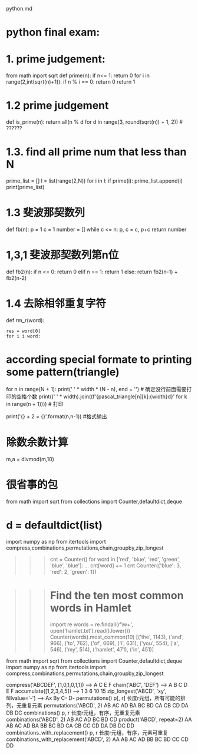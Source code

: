 python.md
# python final exam:


# 1. prime judgement:
from math inport sqrt
def prime(n):
	if n<= 1:
		return 0
	for i in range(2,int(sqrt(n)+1)):
		if n % i == 0:
			return 0
	return 1

# 1.2 prime judgement

def is_prime(n):
	return all(n % d for d in range(3, round(sqrt(n)) + 1, 2)) # ??????

# 1.3. find all prime num that less than N
prime_list = []
l = list(range(2,N))
for i in l:
	if prime(i):
		prime_list.append(i)
print(prime_list)

# 1.3 斐波那契数列

def fb(n):
	p = 1
	c = 1
	number = []
	while c <= n:
		p, c = c, p+c
	return number
# 1,3,1 斐波那契数列第n位
def fb2(n):
	if n <= 0:
		return 0
	elif n == 1:
		return 1
	else:
		return fb2(n-1) + fb2(n-2)
# 1.4 去除相邻重复字符
def rm_r(word):

	res = word[0]
	for i i word:

# according special formate to printing some pattern(triangle)

for n in range(N + 1):
    print(' ' * width * (N - n), end = '') # 确定没行前面需要打印的空格个数
    print((' ' * width).join((f'{pascal_triangle[n][k]:{width}d}' for k in range(n + 1)))) # 打印


 print('{} + 2 = {}'.format(n,n-1)) #格式输出

 # 除数余数计算
 m,a = divmod(m,10)



 # 很省事的包
 from math import sqrt
from collections import Counter,defaultdict,deque
# d = defaultdict(list)
import numpy as np
from itertools import compress,combinations,permutations,chain,groupby,zip_longest
 >>> cnt = Counter()
>>> for word in ['red', 'blue', 'red', 'green', 'blue', 'blue']:
...     cnt[word] += 1
>>> cnt
Counter({'blue': 3, 'red': 2, 'green': 1})

>>> # Find the ten most common words in Hamlet
>>> import re
>>> words = re.findall(r'\w+', open('hamlet.txt').read().lower())
>>> Counter(words).most_common(10)
[('the', 1143), ('and', 966), ('to', 762), ('of', 669), ('i', 631),
 ('you', 554),  ('a', 546), ('my', 514), ('hamlet', 471), ('in', 451)]

from math import sqrt
from collections import Counter,defaultdict,deque
import numpy as np
from itertools import compress,combinations,permutations,chain,groupby,zip_longest

compress('ABCDEF', [1,0,1,0,1,1]) --> A C E F
chain('ABC', 'DEF') --> A B C D E F
accumulate([1,2,3,4,5]) --> 1 3 6 10 15
zip_longest('ABCD', 'xy', fillvalue='-') --> Ax By C- D-
permutations()  p[, r]  长度r元组，所有可能的排列，无重复元素
permutations('ABCD', 2)     AB AC AD BA BC BD CA CB CD DA DB DC
combinations()  p, r    长度r元组，有序，无重复元素
combinations('ABCD', 2)     AB AC AD BC BD CD
product('ABCD', repeat=2)       AA AB AC AD BA BB BC BD CA CB CC CD DA DB DC DD
combinations_with_replacement() p, r    长度r元组，有序，元素可重复
combinations_with_replacement('ABCD', 2)        AA AB AC AD BB BC BD CC CD DD




